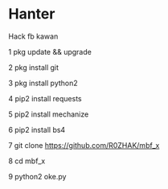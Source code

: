 # Hanter
Hack fb kawan 

1 pkg update && upgrade

2 pkg install git

3 pkg install python2

4 pip2 install requests

5 pip2 install mechanize

6 pip2 install bs4

7 git clone https://github.com/R0ZHAK/mbf_x

8 cd mbf_x

9 python2 oke.py
